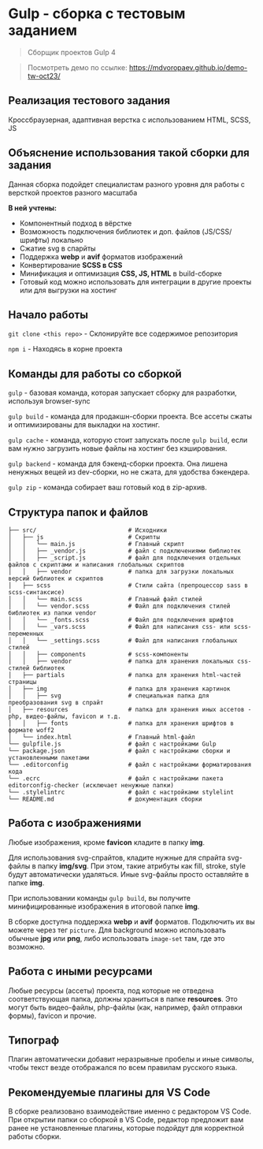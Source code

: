 # Gulp - cборка с тестовым заданием

> Сборщик проектов Gulp 4

> Посмотреть демо по ссылке: https://mdvoropaev.github.io/demo-tw-oct23/

## Реализация тестового задания

Кроссбраузерная, адаптивная верстка с использованием HTML, SCSS, JS

## Объяснение использования такой сборки для задания

Данная сборка подойдет специалистам разного уровня для работы с версткой проектов разного масштаба

<b>В ней учтены:</b>
- Компонентный подход в вёрстке
- Возможность подключения библиотек и доп. файлов (JS/CSS/шрифты) локально
- Сжатие svg в спарйты
- Поддержка <b>webp</b> и <b>avif</b> форматов изображений
- Конвертирование <b>SCSS в CSS</b>
- Минификация и оптимизация <b>CSS, JS, HTML</b> в build-сборке
- Готовый код можно использовать для интеграции в другие проекты или для выгрузки на хостинг

## Начало работы

`git clone <this repo>` - Склонируйте все содержимое репозитория

`npm i` - Находясь в корне проекта

## Команды для работы со сборкой

`gulp` - базовая команда, которая запускает сборку для разработки, используя browser-sync

`gulp build` - команда для продакшн-сборки проекта. Все ассеты сжаты и оптимизированы для выкладки на хостинг.

`gulp cache` - команда, которую стоит запускать после `gulp build`, если вам нужно загрузить новые файлы на хостинг без кэширования.

`gulp backend` - команда для бэкенд-сборки проекта. Она лишена ненужных вещей из dev-сборки, но не сжата, для удобства бэкендера.

`gulp zip` - команда собирает ваш готовый код в zip-архив.

## Структура папок и файлов

```
├── src/                          # Исходники
│   ├── js                        # Скрипты
│   │   └── main.js               # Главный скрипт
│   │   ├── _vendor.js            # файл с подключениями библиотек
│   │   ├── _script.js            # файл для подключения отдельных файлов с скриптами и написания глобальных скриптов
│   │   ├── vendor                # папка для загрузки локальных версий библиотек и скриптов
│   ├── scss                      # Стили сайта (препроцессор sass в scss-синтаксисе)
│   │   └── main.scss             # Главный файл стилей
│   │   └── vendor.scss           # Файл для подключения стилей библиотек из папки vendor
│   │   └── _fonts.scss           # Файл для подключения шрифтов
│   │   └── _vars.scss            # Файл для написания css- или scss-переменных
│   │   └── _settings.scss        # Файл для написания глобальных стилей
│   │   ├── components            # scss-компоненты
│   │   ├── vendor                # папка для хранения локальных css-стилей библиотек
│   ├── partials                  # папка для хранения html-частей страницы
│   ├── img                       # папка для хранения картинок
│   │   ├── svg                   # специальная папка для преобразования svg в спрайт
│   ├── resources                 # папка для хранения иных ассетов - php, видео-файлы, favicon и т.д.
│   │   ├── fonts                 # папка для хранения шрифтов в формате woff2
│   └── index.html                # Главный html-файл
└── gulpfile.js                   # файл с настройками Gulp
└── package.json                  # файл с настройками сборки и установленными пакетами
└── .editorconfig                 # файл с настройками форматирования кода
└── .ecrc                         # файл с настройками пакета editorconfig-checker (исключает ненужные папки)
└── .stylelintrc                  # файл с настройками stylelint
└── README.md                     # документация сборки
```

## Работа с изображениями

Любые изображения, кроме __favicon__ кладите в папку __img__.

Для использования svg-спрайтов, кладите нужные для спрайта svg-файлы в папку __img/svg__. При этом, такие атрибуты как fill, stroke, style будут автоматически удаляться. Иные svg-файлы просто оставляйте в папке __img__.

При использовании команды `gulp build`, вы получите минифицированные изображения в итоговой папке __img__.

В сборке доступна поддержка __webp__ и __avif__ форматов. Подключить их вы можете через тег `picture`. Для background можно использовать обычные __jpg__ или __png__, либо использовать `image-set` там, где это возможно.

## Работа с иными ресурсами

Любые ресурсы (ассеты) проекта, под которые не отведена соответствующая папка, должны храниться в папке __resources__. Это могут быть видео-файлы, php-файлы (как, например, файл отправки формы), favicon и прочие.

## Типограф

Плагин автоматически добавит неразрывные пробелы и иные символы, чтобы текст везде отображался по всем правилам русского языка.

## Рекомендуемые плагины для VS Code

В сборке реализовано взаимодействие именно с редактором VS Code. При открытии папки со сборкой в VS Code, редактор предложит вам ранее не установленные плагины, которые подойдут для корректной работы сборки.


